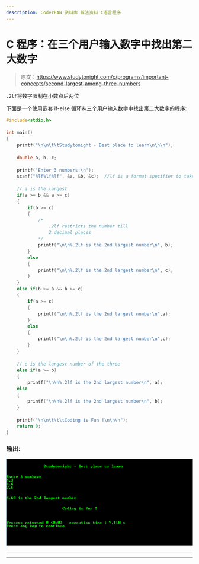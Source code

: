 ```yaml
---
description: CoderFAN 资料库 算法资料 C语言程序
---
```


# C 程序：在三个用户输入数字中找出第二大数字

> 原文：<https://www.studytonight.com/c/programs/important-concepts/second-largest-among-three-numbers>

`.2lf`将数字限制在小数点后两位

下面是一个使用嵌套 if-else 循环从三个用户输入数字中找出第二大数字的程序:

```cpp
#include<stdio.h>

int main()
{
    printf("\n\n\t\tStudytonight - Best place to learn\n\n\n");

    double a, b, c;

    printf("Enter 3 numbers:\n");
    scanf("%lf%lf%lf", &a, &b, &c);  //lf is a format specifier to take double as input

    // a is the largest
    if(a >= b && a >= c)
    {
        if(b >= c)
        {
            /*
                .2lf restricts the number till 
                2 decimal places
            */
            printf("\n\n%.2lf is the 2nd largest number\n", b);
        }
        else
        {
            printf("\n\n%.2lf is the 2nd largest number\n", c);
        }
    }
    else if(b >= a && b >= c)
    {
        if(a >= c)
        {
            printf("\n\n%.2lf is the 2nd largest number\n",a);
        }
        else
        {
            printf("\n\n%.2lf is the 2nd largest number\n",c);
        }
    }

    // c is the largest number of the three
    else if(a >= b)
    {
        printf("\n\n%.2lf is the 2nd largest number\n", a);
    else
    {
        printf("\n\n%.2lf is the 2nd largest number\n", b);
    }

    printf("\n\n\t\t\tCoding is Fun !\n\n\n");
    return 0;
}
```

### 输出:

![Second Largest among three numbers](img/e4f712f28ddbc431e73b0deda309b56a.png)

* * *

* * *